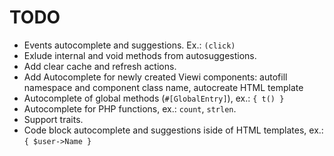 # TODO

* Events autocomplete and suggestions. Ex.: `(click)`
* Exlude internal and void methods from autosuggestions.
* Add clear cache and refresh actions.
* Add Autocomplete for newly created Viewi components: autofill namespace and component class name, autocreate HTML template
* Autocomplete of global methods (`#[GlobalEntry]`), ex.: `{ t() }` 
* Autocomplete for PHP functions, ex.: `count`, `strlen`.
* Support traits.
* Code block autocomplete and suggestions iside of HTML templates, ex.: `{ $user->Name }`

